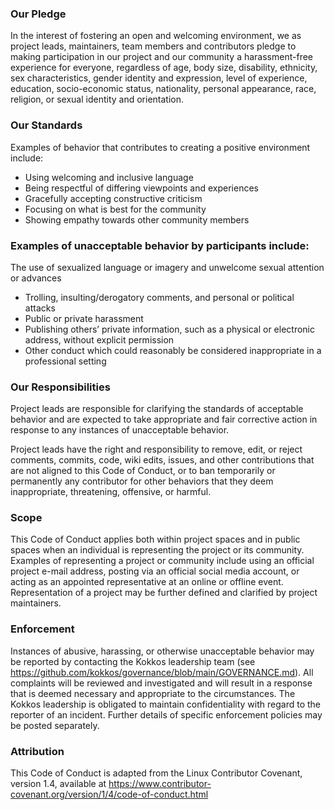 ### Our Pledge

In the interest of fostering an open and welcoming environment, we as project leads, maintainers, 
team members and contributors pledge to making participation in our project and our community a
harassment-free experience for everyone, regardless of age, body size, disability, ethnicity,
sex characteristics, gender identity and expression, level of experience, education, 
socio-economic status, nationality, personal appearance, race, religion,
or sexual identity and orientation.

### Our Standards

Examples of behavior that contributes to creating a positive environment include:

* Using welcoming and inclusive language
* Being respectful of differing viewpoints and experiences
* Gracefully accepting constructive criticism
* Focusing on what is best for the community
* Showing empathy towards other community members

### Examples of unacceptable behavior by participants include:

The use of sexualized language or imagery and unwelcome sexual attention or advances

* Trolling, insulting/derogatory comments, and personal or political attacks
* Public or private harassment
* Publishing others’ private information, such as a physical or electronic address, without explicit permission
* Other conduct which could reasonably be considered inappropriate in a professional setting

### Our Responsibilities

Project leads are responsible for clarifying the standards of acceptable behavior and are expected
to take appropriate and fair corrective action in response to any instances of unacceptable behavior.

Project leads have the right and responsibility to remove, edit, or reject comments, commits, code,
wiki edits, issues, and other contributions that are not aligned to this Code of Conduct, or to ban temporarily or
permanently any contributor for other behaviors that they deem inappropriate, threatening, offensive, or harmful.

### Scope

This Code of Conduct applies both within project spaces and in public spaces when an individual is representing
the project or its community. Examples of representing a project or community include using an official
project e-mail address, posting via an official social media account, or acting as an appointed representative
at an online or offline event. Representation of a project may be further defined and clarified by project maintainers.

### Enforcement

Instances of abusive, harassing, or otherwise unacceptable behavior may be reported by contacting the
Kokkos leadership team (see https://github.com/kokkos/governance/blob/main/GOVERNANCE.md).
All complaints will be reviewed and investigated and will result in a response that is deemed necessary
and appropriate to the circumstances. The Kokkos leadership is obligated to maintain confidentiality
with regard to the reporter of an incident. Further details of specific enforcement policies may be posted separately.

### Attribution

This Code of Conduct is adapted from the Linux Contributor Covenant, version 1.4, available at https://www.contributor-covenant.org/version/1/4/code-of-conduct.html
